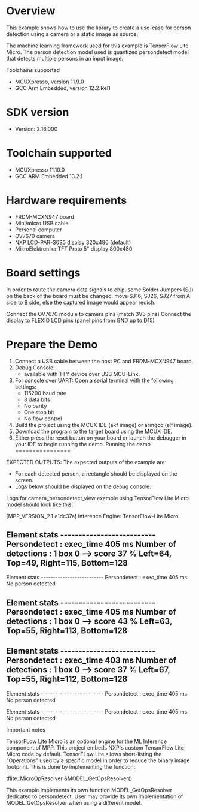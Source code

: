 Overview
========

This example shows how to use the library to create a use-case for
person detection using a camera or a static image as source.

The machine learning framework used for this example is TensorFlow Lite Micro.
The person detection model used is quantized persondetect model that detects multiple persons in an input image.

Toolchains supported
- MCUXpresso, version 11.9.0
- GCC Arm Embedded, version 12.2.Rel1


SDK version
===========
- Version: 2.16.000

Toolchain supported
===================
- MCUXpresso  11.10.0
- GCC ARM Embedded  13.2.1

Hardware requirements
=====================
- FRDM-MCXN947 board
- Mini/micro USB cable
- Personal computer
- OV7670 camera
- NXP LCD-PAR-S035 display 320x480 (default)
- MikroElektronika TFT Proto 5" display 800x480

Board settings
==============
In order to route the camera data signals to chip,
some Solder Jumpers (SJ) on the back of the board must be changed:
move SJ16, SJ26, SJ27 from A side to B side,
else the captured image would appear redish.

Connect the OV7670 module to camera pins (match 3V3 pins)
Connect the display to FLEXIO LCD pins (panel pins from GND up to D15)

Prepare the Demo
================
1. Connect a USB cable between the host PC and FRDM-MCXN947 board.
2. Debug Console:
   - available with TTY device over USB MCU-Link. 
3. For console over UART: Open a serial terminal with the following settings:
   - 115200 baud rate
   - 8 data bits
   - No parity
   - One stop bit
   - No flow control
4. Build the project using the MCUX IDE (axf image) or armgcc (elf image).
5. Download the program to the target board using the MCUX IDE.
6. Either press the reset button on your board or launch the debugger in your IDE to begin running the demo.
Running the demo
================

EXPECTED OUTPUTS:
The expected outputs of the example are:
- For each detected person, a rectangle should be displayed on the screen.
- Logs below should be displayed on the debug console.

Logs for camera_persondetect_view example using TensorFlow Lite Micro model should look like this:

[MPP_VERSION_2.1.e1dc37e]
Inference Engine: TensorFlow-Lite Micro 

Element stats --------------------------
Persondetect : exec_time 405 ms
Number of detections : 1
box 0 --> score 37 %
 Left=64, Top=49, Right=115, Bottom=128
-------------------------------------------

Element stats --------------------------
Persondetect : exec_time 405 ms
No person detected

Element stats --------------------------
Persondetect : exec_time 405 ms
Number of detections : 1
box 0 --> score 43 %
 Left=63, Top=55, Right=113, Bottom=128
-------------------------------------------

Element stats --------------------------
Persondetect : exec_time 403 ms
Number of detections : 1
box 0 --> score 37 %
 Left=67, Top=55, Right=112, Bottom=128
-------------------------------------------

Element stats --------------------------
Persondetect : exec_time 405 ms
No person detected

Element stats --------------------------
Persondetect : exec_time 405 ms
No person detected

Important notes

TensorFLow Lite Micro is an optional engine for the ML Inference component of MPP.
This project embeds NXP's custom TensorFlow Lite Micro code by default.
TensorFLow Lite allows short-listing the "Operations" used by a specific model in order to reduce the binary image footprint.
This is done by implementing the function:

tflite::MicroOpResolver &MODEL_GetOpsResolver()

This example implements its own function MODEL_GetOpsResolver dedicated to persondetect.
User may provide its own implementation of MODEL_GetOpsResolver when using a different model.
